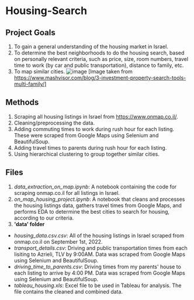 # Housing-Search
## Project Goals
1. To gain a general understanding of the housing market in Israel.
2. To determine the best neighborhoods to do the housing search, based on personally relevant criteria, such as price, size, room numbers, travel time to work (by car and public transportation), distance to family, etc.
3. To map similar cities.
![image](https://user-images.githubusercontent.com/68339279/190895481-2aec3c2b-9c17-4448-94f5-150731428091.png)
[Image taken from https://www.mashvisor.com/blog/3-investment-property-search-tools-multi-family/]
## Methods
1. Scraping all housing listings in Israel from https://www.onmap.co.il/.
2. Cleaning/preprocessing the data.
3. Adding commuting times to work during rush hour for each listing. These were scraped from Google Maps using Selenium and BeautifulSoup.
4. Adding travel times to parents during rush hour for each listing.
5. Using hierarchical clustering to group together similar cities.

## Files
1. *data_extraction_on_map.ipynb*: A notebook containing the code for scraping onmap.co.il for all listings in Israel.
2. *on_map_housing_project.ipynb*: A notebook that cleans and processes the housing listings data, gathers travel times from Google Maps, and performs EDA to determine the best cities to search for housing, according to our criteria. 
3.  <b>'data' folder </b>
- *housing_data.csv.csv*: All of the housing listings in Israel scraped from onmap.co.il on September 1st, 2022.
- *transport_details.csv*: Driving and public transportation times from each lisiting to Azrieli, TLV by 9:00AM. Data was scraped from Google Maps using Selenium and BeautifulSoup.
- *driving_time_to_parents.csv*: Driving times from my parents' house to each listing to arrive by 4:00 PM. Data was scraped from Google Maps using Selenium and BeautifulSoup.
- *tableau_housing.xls*: Excel file to be used in Tableau for analysis. The file contains the cleaned and combined data.
